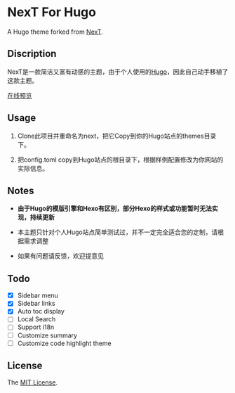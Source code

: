 # NexT For Hugo

A Hugo theme forked from [NexT](https://github.com/iissnan/hexo-theme-next).

## Discription

NexT是一款简洁又富有动感的主题，由于个人使用的[Hugo](gohugo.io/)，因此自己动手移植了这款主题。

[在线预览](http://www.lanlingzi.cn)


## Usage

1. Clone此项目并重命名为next，把它Copy到你的Hugo站点的themes目录下。

2. 把config.toml copy到Hugo站点的根目录下，根据样例配置修改为你网站的实际信息。


## Notes

- **由于Hugo的模版引擎和Hexo有区别，部分Hexo的样式或功能暂时无法实现，持续更新**

- 本主题只针对个人Hugo站点简单测试过，并不一定完全适合您的定制，请根据需求调整

- 如果有问题请反馈，欢迎提意见

## Todo

- [x] Sidebar menu
- [x] Sidebar links
- [x] Auto toc display
- [ ] Local Search
- [ ] Support i18n
- [ ] Customize summary
- [ ] Customize code highlight theme

## License
The [MIT License](LICENSE).

